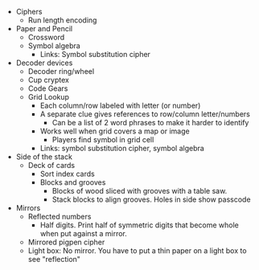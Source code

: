 
* Ciphers
  * Run length encoding
* Paper and Pencil
  * Crossword
  * Symbol algebra
    * Links: Symbol substitution cipher
* Decoder devices
  * Decoder ring/wheel
  * Cup cryptex
  * Code Gears
  * Grid Lookup
    * Each column/row labeled with letter (or number)
    * A separate clue gives references to row/column letter/numbers
      * Can be a list of 2 word phrases to make it harder to identify
    * Works well when grid covers a map or image
      * Players find symbol in grid cell
    * Links: symbol substitution cipher, symbol algebra
* Side of the stack
  * Deck of cards
    * Sort index cards
    * Blocks and grooves
      * Blocks of wood sliced with grooves with a table saw.
      * Stack blocks to align grooves. Holes in side show passcode
* Mirrors
  * Reflected numbers
    * Half digits. Print half of symmetric digits that become whole when
      put against a mirror.
  * Mirrored pigpen cipher
  * Light box: No mirror. You have to put a thin paper on a light box to
    see "reflection"

